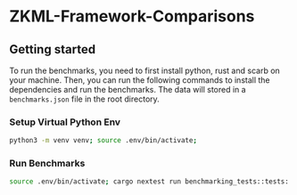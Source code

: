 # ZKML-Framework-Comparisons

## Getting started

To run the benchmarks, you need to first install python, rust and scarb on your machine. Then, you can run the following commands to install the dependencies and run the benchmarks. The data will stored in a `benchmarks.json` file in the root directory.

### Setup Virtual Python Env

```bash
python3 -m venv venv; source .env/bin/activate;
```

### Run Benchmarks

```bash
source .env/bin/activate; cargo nextest run benchmarking_tests::tests::run_benchmarks_ --test-threads 1
```